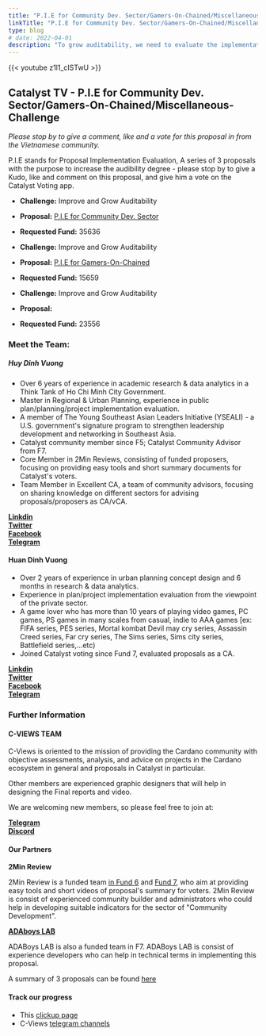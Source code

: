```yaml
---
title: "P.I.E for Community Dev. Sector/Gamers-On-Chained/Miscellaneous-Challenge"
linkTitle: "P.I.E for Community Dev. Sector/Gamers-On-Chained/Miscellaneous-Challenge"
type: blog
# date: 2022-04-01
description: "To grow auditability, we need to evaluate the implementation result of Catalyst’s funded proposals with systematic framework"
---
```


{{<  youtube z1l1_cISTwU >}}

## Catalyst TV - P.I.E for Community Dev. Sector/Gamers-On-Chained/Miscellaneous-Challenge
*Please stop by to give a comment, like and a vote for this proposal in from the Vietnamese community.*

P.I.E stands for Proposal Implementation Evaluation, A series of 3 proposals with the purpose to increase the audibility degree - please stop by to give a Kudo, like and comment on this proposal, and give him a vote on the Catalyst Voting app.

- **Challenge:** Improve and Grow Auditability
- **Proposal:** [P.I.E for Community Dev. Sector](https://cardano.ideascale.com/c/idea/398308)  
- **Requested Fund:** 35636

- **Challenge:** Improve and Grow Auditability
- **Proposal:** [P.I.E for Gamers-On-Chained](https://cardano.ideascale.com/c/idea/398309)  
- **Requested Fund:** 15659

- **Challenge:** Improve and Grow Auditability
- **Proposal:** [<Proposal Title>](https://cardano.ideascale.com/c/idea/398310)  
- **Requested Fund:** 23556

### Meet the Team:

##### **Huy Dinh Vuong**
- Over 6 years of experience in academic research & data analytics in a Think Tank of Ho Chi Minh City Government.
- Master in Regional & Urban Planning, experience in public plan/planning/project implementation evaluation.
- A member of The Young Southeast Asian Leaders Initiative (YSEALI) - a U.S. government's signature program to strengthen leadership development and networking in Southeast Asia.
- Catalyst community member since F5; Catalyst Community Advisor from F7.
- Core Member in 2Min Reviews, consisting of funded proposers, focusing on providing easy tools and short summary documents for Catalyst's voters.
- Team Member in Excellent CA, a team of community advisors, focusing on sharing knowledge on different sectors for advising proposals/proposers as CA/vCA.

[**Linkdin**](https://www.linkedin.com/in/huydinhvuong/)  
[**Twitter**](https://twitter.com/huydinhvuong1)  
[**Facebook**](https://www.facebook.com/leonardovuong)  
[**Telegram**](https://t.me/vuongdinhhuy)


#### **Huan Dinh Vuong**
- Over 2 years of experience in urban planning concept design and 6 months in research & data analytics.
- Experience in plan/project implementation evaluation from the viewpoint of the private sector.
- A game lover who has more than 10 years of playing video games, PC games, PS games in many scales from casual, indie to AAA games [ex: FIFA series, PES series, Mortal kombat Devil may cry series, Assassin Creed series, Far cry series, The Sims series, Sims city series, Battlefield series,...etc)
- Joined Catalyst voting since Fund 7, evaluated proposals as a CA.

[**Linkdin**](https://www.linkedin.com/in/huan-vuong-dingh-121ba5184/)  
[**Twitter**](https://twitter.com/nhHunVng1)  
[**Facebook**](https://www.facebook.com/nero.vuong)  
[**Telegram**](https://t.me/HUANVUONG)

### Further Information

#### **C-VIEWS TEAM**

C-Views is oriented to the mission of providing the Cardano community with objective assessments, analysis, and advice on projects in the Cardano ecosystem in general and proposals in Catalyst in particular.

Other members are experienced graphic designers that will help in designing the Final reports and video.

We are welcoming new members, so please feel free to join at:

[**Telegram**](https://t.me/cryptoviewsofficial_chat)  
[**Discord**](https://discord.gg/cpW5J37p)

#### Our Partners

**2Min Review**

2Min Review is a funded team [in Fund 6](https://cardano.ideascale.com/c/idea/370212) and [Fund 7](https://cardano.ideascale.com/c/idea/384807), who aim at providing easy tools and short videos of proposal's summary for voters. 2Min Review is consist of experienced community builder and administrators who could help in developing suitable indicators for the sector of "Community Development".


[**ADAboys LAB**](https://github.com/adaboys)

ADABoys LAB is also a funded team in F7. ADABoys LAB is consist of experience developers who can help in technical terms in implementing this proposal.

A summary of 3 proposals can be found [here](https://www.youtube.com/watch?v=lZEkS2cZrDw) 

#### Track our progress
- This [clickup page](https://doc.clickup.com/25516105/d/h/rap29-365/8afcb7d85e34db9/rap29-185)
- C-Views [telegram channels](https://t.me/cviewsofficial)